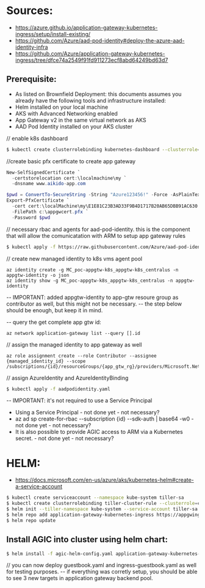 # Sources: 
- https://azure.github.io/application-gateway-kubernetes-ingress/setup/install-existing/
- https://github.com/Azure/aad-pod-identity#deploy-the-azure-aad-identity-infra
- https://github.com/Azure/application-gateway-kubernetes-ingress/tree/dfce74a2549f91fd911273ecf8abd64249bd63d7

## Prerequisite:
- As listed on Brownfield Deployment: this documents assumes you already have the following tools and infrastructure installed: 
- Helm installed on your local machine
- AKS with Advanced Networking enabled
- App Gateway v2 in the same virtual network as AKS
- AAD Pod Identity installed on your AKS cluster

// enable k8s dashboard
```bash
$ kubectl create clusterrolebinding kubernetes-dashboard --clusterrole=cluster-admin --serviceaccount=kube-system:kubernetes-dashboard
```

//create basic pfx certificate to create app gateway  

```powershell
New-SelfSignedCertificate `
  -certstorelocation cert:\localmachine\my `
  -dnsname www.aikido-app.com

$pwd = ConvertTo-SecureString -String "Azure123456!" -Force -AsPlainText
Export-PfxCertificate `
  -cert cert:\localMachine\my\E1E81C23B3AD33F9B4D1717B20AB65DBB91AC630 `
  -FilePath c:\appgwcert.pfx `
  -Password $pwd
```

// necessary rbac and agents for aad-pod-identity. this is the component that will allow the comunicatation with ARM to setup app gateway rules

```bash
$ kubectl apply -f https://raw.githubusercontent.com/Azure/aad-pod-identity/master/deploy/infra/deployment-rbac.yaml
```
  
// create new managed identity to k8s vms agent pool

```
az identity create -g MC_poc-appgtw-k8s_appgtw-k8s_centralus -n appgtw-identity -o json
az identity show -g MC_poc-appgtw-k8s_appgtw-k8s_centralus -n appgtw-identity 
```

-- IMPORTANT: added appgtw-identity to app-gtw resoure group as contributor as well,  but this might not be necessary.
-- the step below should be enough, but keep it in mind.

-- query the get complete app gtw id:
```
az network application-gateway list --query [].id
```

// assign the managed identity to app gateway as well	
```
az role assignment create --role Contributor --assignee {managed_identity_id} --scope /subscriptions/{id}/resourceGroups/{app_gtw_rg}/providers/Microsoft.Network/applicationGateways/{app_gtw_name}
```
   
// assign AzureIdentity and AzureIdentityBinding   
```bash
$ kubectl apply -f aadpodidentity.yaml
```
   
-- IMPORTANT: it's not required to use a Service Principal
- Using a Service Principal - not done yet - not necessary?
- az ad sp create-for-rbac --subscription {id} --sdk-auth | base64 -w0 - not done yet - not necessary?
- It is also possible to provide AGIC access to ARM via a Kubernetes secret. - not done yet - not necessary?

# HELM:

- https://docs.microsoft.com/en-us/azure/aks/kubernetes-helm#create-a-service-account

```bash
$ kubectl create serviceaccount --namespace kube-system tiller-sa
$ kubectl create clusterrolebinding tiller-cluster-rule --clusterrole=cluster-admin --serviceaccount=kube-system:tiller-sa
$ helm init --tiller-namespace kube-system --service-account tiller-sa
$ helm repo add application-gateway-kubernetes-ingress https://appgwingress.blob.core.windows.net/ingress-azure-helm-package/
$ helm repo update
```

## Install AGIC into cluster using helm chart:
```bash
$ helm install -f agic-helm-config.yaml application-gateway-kubernetes-ingress/ingress-azure --name demoappgtw
```

// you can now deploy guestbook.yaml and ingress-guestbook.yaml as well for testing purposes.
-- if everything was corretly setup, you should be able to see 3 new targets in application gateway backend pool.
